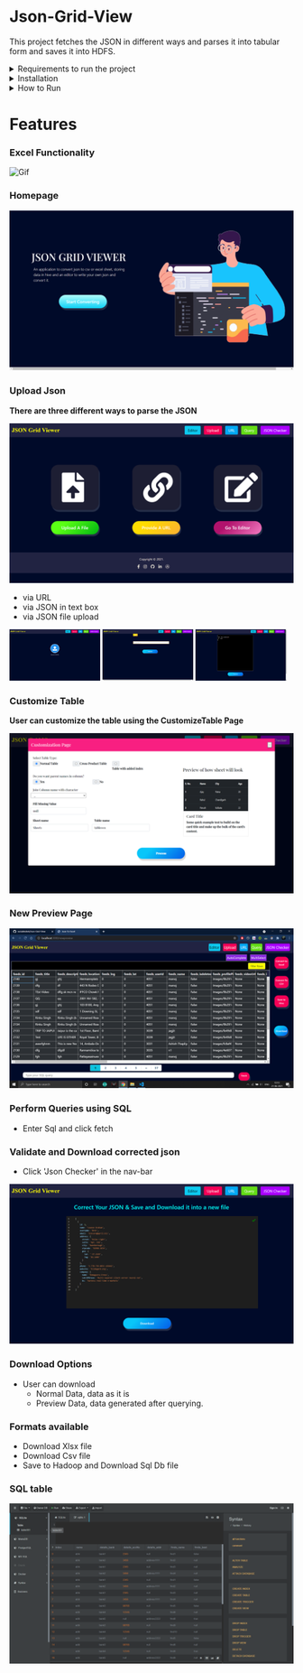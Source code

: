 # Json-Grid-View

This project fetches the JSON in different ways and parses it into tabular form and saves it into HDFS.

<details>
	  <summary>Requirements to run the project</summary>

	  > 1. node
	  > 2. python
	  > 3. java(Optional)
	  > 4. hadoop(Optional)
</details>


<details>
  	<summary>Installation</summary>
	
  		Download Zip file and Extract it
	
<details>
	<summary>Install Python Libraries</summary>

		 1. Open new cmd window

		 2. cd *path to extracted Json-Grid-View folder*

		 3. cd backend 

		 4. pip install -r requirements.txt

</details>
	
<details>
	<summary>Install Node</summary>
	
	Step 1: Download Node.js Installer
	    	In a web browser, navigate to https://nodejs.org/en/download/ to download Node in your system.
	    	Click the Windows Installer button to download the latest default version. 
		The Node.js installer includes the NPM package manager.

		Congratulations !! You have succesfully downloaded the Node  in the machine.

	  Step 2: Install Node.js and NPM from Browser
	
		  1. Once the installer finishes downloading, launch it. 
		     Open the downloads link in your browser and click the file. Or, browse to the location 
		     where you have saved the file and double-click on it to launch.

		  2. A pop up will be generated which will ask if you want to run the software – click Run.

		  3. You will be welcomed to the Node.js Setup Wizard.
		     Now – click Next.

		  4. On the next screen, review the license agreement. 
		     Click Next for all and agree for all the the terms and install the software in the machine.

		  5. The installer will prompt you for the installation location. 
		     Leave the default location, unless you have a specific need to install it somewhere else – then click Next.
		     (In most cases the by default the installation location is in C drive. )

		  6. The wizard will let you select components to include or remove from the installation. 
		     Accepting the defaults is preferred.
		     Again, unless you have a specific need, accept the defaults by clicking Next.

		  7. Finally, click the Install button to run the installer. 
		     When it finishes, click Finish.

			Congratulations !! You have succesfully installed the Node and npm in the machine.

	Step 3: Verify Installation
	  Open a command prompt (or PowerShell), and enter the following:

		To check the version of Node.
		node -v
	
		If node was succesfully installed , the system should display the Node.js version installed on your system.
		If it is not the case try following the steps again. 

	
		To check the version of npm.
		npm -v
	
		If node was succesfully installed , the system should the system should display the npm version installed on your system.
		If it is not the case try following the steps again. 

	
</details>
	
	
<details>
	  <summary>Install Hadoop</summary>
	
</details>
		
		
</details>
	
<details>
	<summary>How to Run</summary>

	**Run Backend**
	> 1. Open a new cmd window
	> 2. cd *path to Json-Grid-View folder*
	> 3. cd backend
	> 4. python App.py

	**Run Frontend**
	> 5. Open a new cmd window
	> 6. cd *path to Json-Grid-View folder*
	> 7. cd frontend
	> 8. npm install
	> 9. npm start

	Json-Grid-View should automatically open in your browser, if it doesn't enter http://localhost:3000/ in your browser!!!
</details>

# Features

### Excel Functionality
![Gif](Screenshots/excel.gif)
	
### Homepage
![Screenshot](Screenshots/homepage.png)

### Upload Json
**There are three different ways to parse the JSON**

![Screenshot](Screenshots/uploadJson.png)
	
- via URL
- via JSON in text box
- via JSON file upload
	
<p float="left">
  <img src="Screenshots/uploadJsonFile.png" width="32%" />
  <img src="Screenshots/jsonUrl.png" width="32%" /> 
  <img src="Screenshots/jsonEditor.png" width="32%" />
</p>

### Customize Table
**User can customize the table using the CustomizeTable Page**

![Screenshot](Screenshots/customizeTable.png)

### New Preview Page
![Screenshot](Screenshots/newPreviewPage.png)
<!-- ### Preview of the table generated 
- implemented paging for large files
<p float="left">
  <img src="Screenshots/tablePreviewPage1.png" width="49%" />
  <img src="Screenshots/tablePreviewPage2.png" width="49%" /> 
</p> -->

<!-- ### Perform Queries using UI
- Select columns to load unique values of selected column
- Select from unique values (implemented paging)
- Enter text in SearchBox to perform a StartsWith search on selected column

<p float="left">
  <img src="Screenshots/uiQuery.png" width="49%" />
  <img src="Screenshots/uiQuerySelected.png" width="49%" /> 
</p>

**Click Query to generate preview after performing query**
	
<p float="left">
  <img src="Screenshots/clickUiQuery.png" width="49%" />
  <img src="Screenshots/uiQueryResults.png" width="49%" /> 
</p> -->
	
### Perform Queries using SQL
- Enter Sql and click fetch

<!-- <p float="left">
  <img src="Screenshots/sqlQueryPage.png" width="49%" />
  <img src="Screenshots/sqlQueryResult.png" width="49%" /> 
</p> -->

### Validate and Download corrected json
- Click 'Json Checker' in the nav-bar

![Screenshot](Screenshots/jsonValidator.png)

### Download Options
- User can download 
	- Normal Data, data as it is
	- Preview Data, data generated after querying.
	
### Formats available
- Download Xlsx file
- Download Csv file
- Save to Hadoop and Download Sql Db file
	

<!-- ![Screenshot](Screenshots/downloadOptions.png)
	
### Example download : Download without query, download after query

<p float="left">
  <img src="Screenshots/fullDataXlsx.png" width="49%" />
  <img src="Screenshots/queryDataXlsx.png" width="49%" /> 
</p> -->
	
### SQL table
	
![Screenshot](Screenshots/sqlData.png)
	

<!-- ![Finished App](UI.gif) -->
